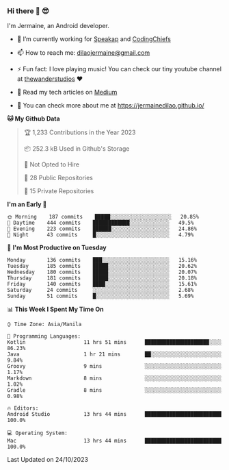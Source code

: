 ### Hi there 👋 😎
I'm Jermaine, an Android developer.

- 🔭 I’m currently working for [Speakap](https://www.speakap.com/) and [CodingChiefs](https://codingchiefs.com/en/)

- 📫 How to reach me: dilaojermaine@gmail.com

- ⚡ Fun fact: I love playing music! You can check our tiny youtube channel at [thewanderstudios](https://www.youtube.com/thewanderstudios) ♥️

- 📖 Read my tech articles on [Medium](https://jermainedilao.medium.com/)

- 👀 You can check more about me at https://jermainedilao.github.io/

<!--
**jermainedilao/jermainedilao** is a ✨ _special_ ✨ repository because its `README.md` (this file) appears on your GitHub profile.

Here are some ideas to get you started:

- 🔭 I’m currently working on ...
- 🌱 I’m currently learning ...
- 👯 I’m looking to collaborate on ...
- 🤔 I’m looking for help with ...
- 💬 Ask me about ...
- 📫 How to reach me: ...
- 😄 Pronouns: ...
- ⚡ Fun fact: ...
-->

<!--START_SECTION:waka-->
**🐱 My Github Data** 

> 🏆 1,233 Contributions in the Year 2023
 > 
> 📦 252.3 kB Used in Github's Storage 
 > 
> 🚫 Not Opted to Hire
 > 
> 📜 28 Public Repositories 
 > 
> 🔑 15 Private Repositories  
 > 
**I'm an Early 🐤** 

```text
🌞 Morning    187 commits    █████░░░░░░░░░░░░░░░░░░░░   20.85% 
🌆 Daytime    444 commits    ████████████░░░░░░░░░░░░░   49.5% 
🌃 Evening    223 commits    ██████░░░░░░░░░░░░░░░░░░░   24.86% 
🌙 Night      43 commits     █░░░░░░░░░░░░░░░░░░░░░░░░   4.79%

```
📅 **I'm Most Productive on Tuesday** 

```text
Monday       136 commits    ███░░░░░░░░░░░░░░░░░░░░░░   15.16% 
Tuesday      185 commits    █████░░░░░░░░░░░░░░░░░░░░   20.62% 
Wednesday    180 commits    █████░░░░░░░░░░░░░░░░░░░░   20.07% 
Thursday     181 commits    █████░░░░░░░░░░░░░░░░░░░░   20.18% 
Friday       140 commits    ████░░░░░░░░░░░░░░░░░░░░░   15.61% 
Saturday     24 commits     ░░░░░░░░░░░░░░░░░░░░░░░░░   2.68% 
Sunday       51 commits     █░░░░░░░░░░░░░░░░░░░░░░░░   5.69%

```


📊 **This Week I Spent My Time On** 

```text
⌚︎ Time Zone: Asia/Manila

💬 Programming Languages: 
Kotlin                   11 hrs 51 mins      █████████████████████░░░░   86.23% 
Java                     1 hr 21 mins        ██░░░░░░░░░░░░░░░░░░░░░░░   9.84% 
Groovy                   9 mins              ░░░░░░░░░░░░░░░░░░░░░░░░░   1.17% 
Markdown                 8 mins              ░░░░░░░░░░░░░░░░░░░░░░░░░   1.02% 
Gradle                   8 mins              ░░░░░░░░░░░░░░░░░░░░░░░░░   0.98%

🔥 Editors: 
Android Studio           13 hrs 44 mins      █████████████████████████   100.0%

💻 Operating System: 
Mac                      13 hrs 44 mins      █████████████████████████   100.0%

```


 Last Updated on 24/10/2023
<!--END_SECTION:waka-->
